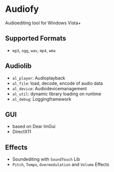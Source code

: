 # Audiofy

Audioediting tool for Windows Vista+

## Supported Formats

* `mp3`, `ogg`, `wav`, `mp4`, `wma`

## Audiolib

* `al_player`: Audioplayback
* `al_file`: load, decode, encode of audio data
* `al_device`: Audiodevicemanagement
* `al_util`: dynamic library loading on runtime
* `al_debug`: Loggingframework

## GUI

* based on Dear ImGui
* DirectX11

## Effects

* Soundediting with `SoundTouch` Lib
* `Pitch`, `Tempo`, `Overmodulation` and `Volume` Effects

